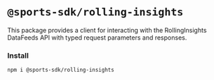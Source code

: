 # `@sports-sdk/rolling-insights`

This package provides a client for interacting with the RollingInsights DataFeeds API with typed request parameters and responses.

### Install
```shell
npm i @sports-sdk/rolling-insights
```
